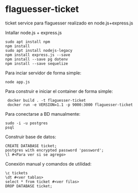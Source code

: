 # flaguesser-ticket
ticket service para flaguesser realizado en node.js+express.js

Intallar node.js + express.js
  
  ```
  sudo apt install npm
  npm install
  sudo apt install nodejs-legacy
  npm install express.js --save
  npm install --save pg dotenv
  npm install --save sequelize
  ```

Para inciar servidor de forma simple:
  ```
  node app.js
  ```

Para construir e iniciar el container de forma simple:
 ```
  docker build . -t flaguesser-ticket
  docker run -e VERSION=1.1 -p 9000:3000 flaguesser-ticket
  ```

Para conectarse a BD manualmente:
```
sudo -i -u postgres
psql
```
Construir base de datos:
```
CREATE DATABASE ticket;
postgres with encrypted password 'password';
\l #<Para ver si se agrego>
```

Conexión manual y comandos de utilidad:
```
\c tickets
\dt #<ver tablas>
select * from ticket #<ver filas>
DROP DATABASE ticket;
```
